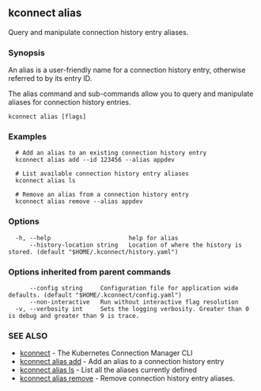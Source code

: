 ## kconnect alias

Query and manipulate connection history entry aliases.

### Synopsis

An alias is a user-friendly name for a connection history entry, otherwise 
referred to by its entry ID. 

The alias command and sub-commands allow you to query and manipulate aliases for
connection history entries.


```
kconnect alias [flags]
```

### Examples

```
  # Add an alias to an existing connection history entry
  kconnect alias add --id 123456 --alias appdev

  # List available connection history entry aliases
  kconnect alias ls

  # Remove an alias from a connection history entry
  kconnect alias remove --alias appdev

```

### Options

```
  -h, --help                      help for alias
      --history-location string   Location of where the history is stored. (default "$HOME/.kconnect/history.yaml")
```

### Options inherited from parent commands

```
      --config string     Configuration file for application wide defaults. (default "$HOME/.kconnect/config.yaml")
      --non-interactive   Run without interactive flag resolution
  -v, --verbosity int     Sets the logging verbosity. Greater than 0 is debug and greater than 9 is trace.
```

### SEE ALSO

* [kconnect](index.md)	 - The Kubernetes Connection Manager CLI
* [kconnect alias add](alias_add.md)	 - Add an alias to a connection history entry
* [kconnect alias ls](alias_ls.md)	 - List all the aliases currently defined
* [kconnect alias remove](alias_remove.md)	 - Remove connection history entry aliases.

